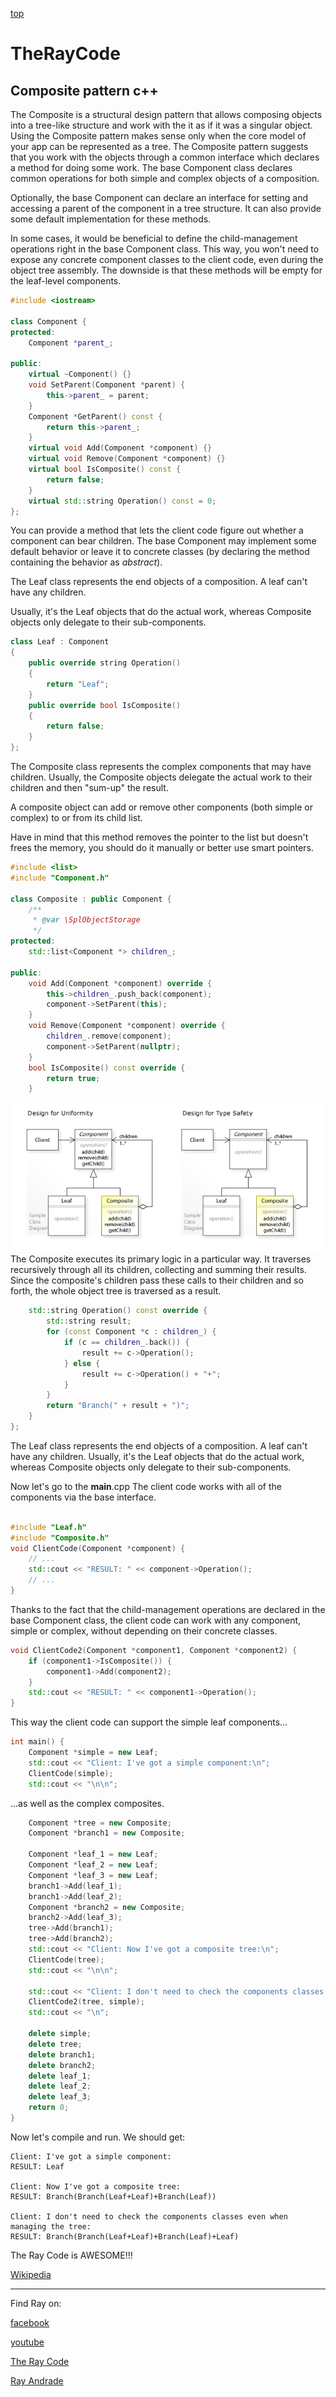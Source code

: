 [top](../README.md)

# TheRayCode
## Composite pattern c++

The Composite is a structural design pattern that allows composing objects into a tree-like structure and work with the it as if it was a singular object.
Using the Composite pattern makes sense only when the core model of your app can be represented as a tree.
The Composite pattern suggests that you work with the objects through a common interface which declares a method for doing some work.
The base Component class declares common operations for both simple and complex objects of a composition.

Optionally, the base Component can declare an interface for setting and accessing a parent of the component in a tree structure. 
It can also provide some default implementation for these methods.

In some cases, it would be beneficial to define the child-management operations right in the base Component class. 
This way, you won't need to expose any concrete component classes to the client code, even during the object tree assembly. 
The downside is that these methods will be empty for the leaf-level components.
```c++
#include <iostream>

class Component {
protected:
    Component *parent_;

public:
    virtual ~Component() {}
    void SetParent(Component *parent) {
        this->parent_ = parent;
    }
    Component *GetParent() const {
        return this->parent_;
    }
    virtual void Add(Component *component) {}
    virtual void Remove(Component *component) {}
    virtual bool IsComposite() const {
        return false;
    }
    virtual std::string Operation() const = 0;
};
```
You can provide a method that lets the client code figure out whether a component can bear children.
The base Component may implement some default behavior or leave it to concrete classes (by declaring the method containing the behavior as *abstract*).

The Leaf class represents the end objects of a composition. 
A leaf can't have any children.

Usually, it's the Leaf objects that do the actual work, whereas Composite objects only delegate to their sub-components.

```c++
class Leaf : Component
{
    public override string Operation()
    {
        return "Leaf";
    }
    public override bool IsComposite()
    {
        return false;
    }
};
```

The Composite class represents the complex components that may have children.
Usually, the Composite objects delegate the actual work to their children and then "sum-up" the result.

A composite object can add or remove other components (both simple or complex) to or from its child list.

Have in mind that this method removes the pointer to the list but doesn't frees the memory, you should do it manually or better use smart pointers.
```c++
#include <list>
#include "Component.h"

class Composite : public Component {
    /**
     * @var \SplObjectStorage
     */
protected:
    std::list<Component *> children_;

public:
    void Add(Component *component) override {
        this->children_.push_back(component);
        component->SetParent(this);
    }
    void Remove(Component *component) override {
        children_.remove(component);
        component->SetParent(nullptr);
    }
    bool IsComposite() const override {
        return true;
    }
```
![Composite](/UMLs/images/Composite/Composite.jpg)
The Composite executes its primary logic in a particular way. It traverses recursively through all its children, collecting and summing their results.
Since the composite's children pass these calls to their children and so  forth, the whole object tree is traversed as a result.
```c++
    std::string Operation() const override {
        std::string result;
        for (const Component *c : children_) {
            if (c == children_.back()) {
                result += c->Operation();
            } else {
                result += c->Operation() + "+";
            }
        }
        return "Branch(" + result + ")";
    }
};

```

The Leaf class represents the end objects of a composition. A leaf can't have any children.
Usually, it's the Leaf objects that do the actual work, whereas Composite objects only delegate to their sub-components.

Now let's go to the **main**.cpp
The client code works with all of the components via the base interface.
```c++

#include "Leaf.h"
#include "Composite.h"
void ClientCode(Component *component) {
    // ...
    std::cout << "RESULT: " << component->Operation();
    // ...
}
```
Thanks to the fact that the child-management operations are declared in the base Component class, the client code can work with any component, simple or complex, without depending on their concrete classes.

```c++
void ClientCode2(Component *component1, Component *component2) {
    if (component1->IsComposite()) {
        component1->Add(component2);
    }
    std::cout << "RESULT: " << component1->Operation();
}
```
This way the client code can support the simple leaf components...
```c++
int main() {
    Component *simple = new Leaf;
    std::cout << "Client: I've got a simple component:\n";
    ClientCode(simple);
    std::cout << "\n\n";
```

...as well as the complex composites.

```c++
    Component *tree = new Composite;
    Component *branch1 = new Composite;

    Component *leaf_1 = new Leaf;
    Component *leaf_2 = new Leaf;
    Component *leaf_3 = new Leaf;
    branch1->Add(leaf_1);
    branch1->Add(leaf_2);
    Component *branch2 = new Composite;
    branch2->Add(leaf_3);
    tree->Add(branch1);
    tree->Add(branch2);
    std::cout << "Client: Now I've got a composite tree:\n";
    ClientCode(tree);
    std::cout << "\n\n";

    std::cout << "Client: I don't need to check the components classes even when managing the tree:\n";
    ClientCode2(tree, simple);
    std::cout << "\n";

    delete simple;
    delete tree;
    delete branch1;
    delete branch2;
    delete leaf_1;
    delete leaf_2;
    delete leaf_3;
    return 0;
}    
```
Now let's compile and run. 
We should get:
```run
Client: I've got a simple component:
RESULT: Leaf

Client: Now I've got a composite tree:
RESULT: Branch(Branch(Leaf+Leaf)+Branch(Leaf))

Client: I don't need to check the components classes even when managing the tree:
RESULT: Branch(Branch(Leaf+Leaf)+Branch(Leaf)+Leaf)
```

The Ray Code is AWESOME!!!

[Wikipedia](https://en.wikipedia.org/wiki/Composite_pattern)



----------------------------------------------------------------------------------------------------

Find Ray on:

[facebook](https://www.facebook.com/TheRayCode/)

[youtube](https://www.youtube.com/user/AndradeRay/)

[The Ray Code](https://www.RayAndrade.com)

[Ray Andrade](https://www.RayAndrade.org)
